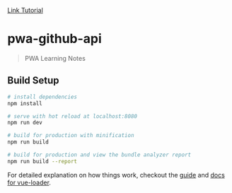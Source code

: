 [Link Tutorial](hhttps://medium.com/easyread/mencoba-pwa-dengan-vue-js-dan-github-api-74b5d815c3bb) 

# pwa-github-api

> PWA Learning Notes

## Build Setup

``` bash
# install dependencies
npm install

# serve with hot reload at localhost:8080
npm run dev

# build for production with minification
npm run build

# build for production and view the bundle analyzer report
npm run build --report
```

For detailed explanation on how things work, checkout the [guide](http://vuejs-templates.github.io/webpack/) and [docs for vue-loader](http://vuejs.github.io/vue-loader).
